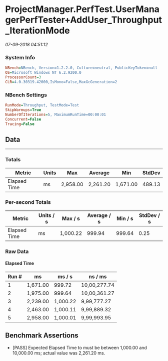 ﻿# ProjectManager.PerfTest.UserManagerPerfTester+AddUser_Throughput_IterationMode
_07-09-2018 04:51:12_
### System Info
```ini
NBench=NBench, Version=1.2.2.0, Culture=neutral, PublicKeyToken=null
OS=Microsoft Windows NT 6.2.9200.0
ProcessorCount=3
CLR=4.0.30319.42000,IsMono=False,MaxGcGeneration=2
```

### NBench Settings
```ini
RunMode=Throughput, TestMode=Test
SkipWarmups=True
NumberOfIterations=5, MaximumRunTime=00:00:01
Concurrent=False
Tracing=False
```

## Data
-------------------

### Totals
|          Metric |           Units |             Max |         Average |             Min |          StdDev |
|---------------- |---------------- |---------------- |---------------- |---------------- |---------------- |
|    Elapsed Time |              ms |        2,958.00 |        2,261.20 |        1,671.00 |          489.13 |

### Per-second Totals
|          Metric |       Units / s |         Max / s |     Average / s |         Min / s |      StdDev / s |
|---------------- |---------------- |---------------- |---------------- |---------------- |---------------- |
|    Elapsed Time |              ms |        1,000.22 |          999.94 |          999.64 |            0.25 |

### Raw Data
#### Elapsed Time
|           Run # |              ms |          ms / s |         ns / ms |
|---------------- |---------------- |---------------- |---------------- |
|               1 |        1,671.00 |          999.72 |    10,00,277.74 |
|               2 |        1,975.00 |          999.64 |    10,00,361.27 |
|               3 |        2,239.00 |        1,000.22 |     9,99,777.27 |
|               4 |        2,463.00 |        1,000.11 |     9,99,889.32 |
|               5 |        2,958.00 |        1,000.01 |     9,99,993.95 |


## Benchmark Assertions

* [PASS] Expected Elapsed Time to must be between 1,000.00 and 10,000.00 ms; actual value was 2,261.20 ms.


